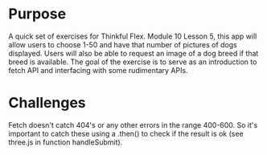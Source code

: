 # Purpose

A quick set of exercises for Thinkful Flex. Module 10 Lesson 5, this app will allow users to choose 1-50 and have that number of pictures of dogs displayed.
Users will also be able to request an image of a dog breed if that breed is available. The goal of the exercise is to serve as an introduction to fetch API and interfacing with some rudimentary APIs.

# Challenges

Fetch doesn't catch 404's or any other errors in the range 400-600. So it's important to catch these using a .then() to check if the result is ok (see three.js in function handleSubmit).
